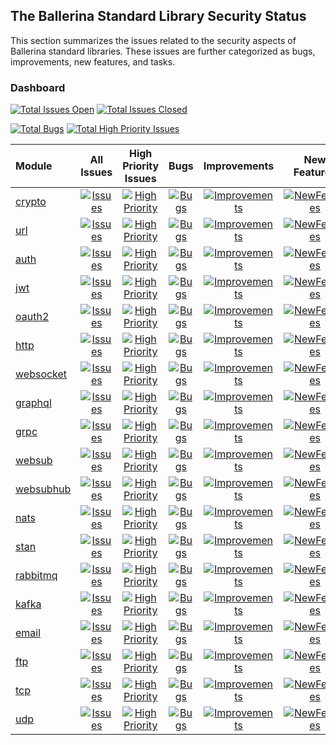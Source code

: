 ## The Ballerina Standard Library Security Status

This section summarizes the issues related to the security aspects of Ballerina standard libraries. These issues are further categorized as bugs, improvements, new features, and tasks.

### Dashboard

[![Total Issues Open](https://img.shields.io/github/issues/ballerina-platform/ballerina-standard-library/area/security?label=Total%20Issues&logo=github)](https://github.com/ballerina-platform//ballerina-standard-library/issues?q=is%3Aopen+label%3Aarea%2Fsecurity)
[![Total Issues Closed](https://img.shields.io/github/issues-closed/ballerina-platform/ballerina-standard-library/area/security?color=red&label=Total%20Issues&logo=github)](https://github.com/ballerina-platform//ballerina-standard-library/issues?q=is%3Aopen+label%3Aarea%2Fsecurity)

[![Total Bugs](https://img.shields.io/github/issues-search/ballerina-platform/ballerina-standard-library?query=is%3Aopen+label%3Aarea%2Fsecurity+label%3AType%2FBug&label=Total%20Bugs&color=yellow&logo=github)](https://github.com/ballerina-platform//ballerina-standard-library/issues?q=is%3Aopen+label%3Aarea%2Fsecurity+label%3AType%2FBug)
[![Total High Priority Issues](https://img.shields.io/github/issues-search/ballerina-platform/ballerina-standard-library?query=is%3Aopen+label%3Aarea%2Fsecurity+label%3APriority%2FHigh&label=Total%20High%20Priority%20Issues&color=yellow&logo=github)](https://github.com/ballerina-platform//ballerina-standard-library/issues?q=is%3Aopen+label%3Aarea%2Fsecurity+label%3APriority%2FHigh)

| Module | All Issues | High Priority Issues | Bugs | Improvements | New Features | Tasks |
|:---|:---:|:---:|:---:|:---:|:---:|:---:|
|[crypto](https://github.com/ballerina-platform/module-ballerina-crypto)| [![Issues](https://img.shields.io/github/issues-search/ballerina-platform/ballerina-standard-library?query=is%3Aopen+label%3Aarea%2Fsecurity+label%3Amodule%2Fcrypto&label=&color=yellow&logo=github)](https://github.com/ballerina-platform//ballerina-standard-library/issues?q=is%3Aopen+label%3Aarea%2Fsecurity+label%3Amodule%2Fcrypto)| [![High Priority](https://img.shields.io/github/issues-search/ballerina-platform/ballerina-standard-library?query=is%3Aopen+label%3Aarea%2Fsecurity+label%3APriority%2FHigh+label%3Amodule%2Fcrypto&label=&color=brightgreen&logo=github)](https://github.com/ballerina-platform//ballerina-standard-library/issues?q=is%3Aopen+label%3Aarea%2Fsecurity+label%3APriority%2FHigh+label%3Amodule%2Fcrypto)| [![Bugs](https://img.shields.io/github/issues-search/ballerina-platform/ballerina-standard-library?query=is%3Aopen+label%3Aarea%2Fsecurity+label%3AType%2FBug+label%3Amodule%2Fcrypto&label=&color=brightgreen&logo=github)](https://github.com/ballerina-platform//ballerina-standard-library/issues?q=is%3Aopen+label%3Aarea%2Fsecurity+label%3AType%2FBug+label%3Amodule%2Fcrypto)| [![Improvements](https://img.shields.io/github/issues-search/ballerina-platform/ballerina-standard-library?query=is%3Aopen+label%3Aarea%2Fsecurity+label%3AType%2FImprovement+label%3Amodule%2Fcrypto&label=&color=yellow&logo=github)](https://github.com/ballerina-platform//ballerina-standard-library/issues?q=is%3Aopen+label%3Aarea%2Fsecurity+label%3AType%2FImprovement+label%3Amodule%2Fcrypto)| [![NewFeatures](https://img.shields.io/github/issues-search/ballerina-platform/ballerina-standard-library?query=is%3Aopen+label%3Aarea%2Fsecurity+label%3AType%2FNewFeature+label%3Amodule%2Fcrypto&label=&color=yellow&logo=github)](https://github.com/ballerina-platform//ballerina-standard-library/issues?q=is%3Aopen+label%3Aarea%2Fsecurity+label%3AType%2FNewFeature+label%3Amodule%2Fcrypto)| [![Tasks](https://img.shields.io/github/issues-search/ballerina-platform/ballerina-standard-library?query=is%3Aopen+label%3Aarea%2Fsecurity+label%3AType%2FTask+label%3Amodule%2Fcrypto&label=&color=brightgreen&logo=github)](https://github.com/ballerina-platform//ballerina-standard-library/issues?q=is%3Aopen+label%3Aarea%2Fsecurity+label%3AType%2FTask+label%3Amodule%2Fcrypto)|
|[url](https://github.com/ballerina-platform/module-ballerina-url)| [![Issues](https://img.shields.io/github/issues-search/ballerina-platform/ballerina-standard-library?query=is%3Aopen+label%3Aarea%2Fsecurity+label%3Amodule%2Furl&label=&color=brightgreen&logo=github)](https://github.com/ballerina-platform//ballerina-standard-library/issues?q=is%3Aopen+label%3Aarea%2Fsecurity+label%3Amodule%2Furl)| [![High Priority](https://img.shields.io/github/issues-search/ballerina-platform/ballerina-standard-library?query=is%3Aopen+label%3Aarea%2Fsecurity+label%3APriority%2FHigh+label%3Amodule%2Furl&label=&color=brightgreen&logo=github)](https://github.com/ballerina-platform//ballerina-standard-library/issues?q=is%3Aopen+label%3Aarea%2Fsecurity+label%3APriority%2FHigh+label%3Amodule%2Furl)| [![Bugs](https://img.shields.io/github/issues-search/ballerina-platform/ballerina-standard-library?query=is%3Aopen+label%3Aarea%2Fsecurity+label%3AType%2FBug+label%3Amodule%2Furl&label=&color=brightgreen&logo=github)](https://github.com/ballerina-platform//ballerina-standard-library/issues?q=is%3Aopen+label%3Aarea%2Fsecurity+label%3AType%2FBug+label%3Amodule%2Furl)| [![Improvements](https://img.shields.io/github/issues-search/ballerina-platform/ballerina-standard-library?query=is%3Aopen+label%3Aarea%2Fsecurity+label%3AType%2FImprovement+label%3Amodule%2Furl&label=&color=brightgreen&logo=github)](https://github.com/ballerina-platform//ballerina-standard-library/issues?q=is%3Aopen+label%3Aarea%2Fsecurity+label%3AType%2FImprovement+label%3Amodule%2Furl)| [![NewFeatures](https://img.shields.io/github/issues-search/ballerina-platform/ballerina-standard-library?query=is%3Aopen+label%3Aarea%2Fsecurity+label%3AType%2FNewFeature+label%3Amodule%2Furl&label=&color=brightgreen&logo=github)](https://github.com/ballerina-platform//ballerina-standard-library/issues?q=is%3Aopen+label%3Aarea%2Fsecurity+label%3AType%2FNewFeature+label%3Amodule%2Furl)| [![Tasks](https://img.shields.io/github/issues-search/ballerina-platform/ballerina-standard-library?query=is%3Aopen+label%3Aarea%2Fsecurity+label%3AType%2FTask+label%3Amodule%2Furl&label=&color=brightgreen&logo=github)](https://github.com/ballerina-platform//ballerina-standard-library/issues?q=is%3Aopen+label%3Aarea%2Fsecurity+label%3AType%2FTask+label%3Amodule%2Furl)|
|[auth](https://github.com/ballerina-platform/module-ballerina-auth)| [![Issues](https://img.shields.io/github/issues-search/ballerina-platform/ballerina-standard-library?query=is%3Aopen+label%3Aarea%2Fsecurity+label%3Amodule%2Fauth&label=&color=yellow&logo=github)](https://github.com/ballerina-platform//ballerina-standard-library/issues?q=is%3Aopen+label%3Aarea%2Fsecurity+label%3Amodule%2Fauth)| [![High Priority](https://img.shields.io/github/issues-search/ballerina-platform/ballerina-standard-library?query=is%3Aopen+label%3Aarea%2Fsecurity+label%3APriority%2FHigh+label%3Amodule%2Fauth&label=&color=brightgreen&logo=github)](https://github.com/ballerina-platform//ballerina-standard-library/issues?q=is%3Aopen+label%3Aarea%2Fsecurity+label%3APriority%2FHigh+label%3Amodule%2Fauth)| [![Bugs](https://img.shields.io/github/issues-search/ballerina-platform/ballerina-standard-library?query=is%3Aopen+label%3Aarea%2Fsecurity+label%3AType%2FBug+label%3Amodule%2Fauth&label=&color=brightgreen&logo=github)](https://github.com/ballerina-platform//ballerina-standard-library/issues?q=is%3Aopen+label%3Aarea%2Fsecurity+label%3AType%2FBug+label%3Amodule%2Fauth)| [![Improvements](https://img.shields.io/github/issues-search/ballerina-platform/ballerina-standard-library?query=is%3Aopen+label%3Aarea%2Fsecurity+label%3AType%2FImprovement+label%3Amodule%2Fauth&label=&color=brightgreen&logo=github)](https://github.com/ballerina-platform//ballerina-standard-library/issues?q=is%3Aopen+label%3Aarea%2Fsecurity+label%3AType%2FImprovement+label%3Amodule%2Fauth)| [![NewFeatures](https://img.shields.io/github/issues-search/ballerina-platform/ballerina-standard-library?query=is%3Aopen+label%3Aarea%2Fsecurity+label%3AType%2FNewFeature+label%3Amodule%2Fauth&label=&color=yellow&logo=github)](https://github.com/ballerina-platform//ballerina-standard-library/issues?q=is%3Aopen+label%3Aarea%2Fsecurity+label%3AType%2FNewFeature+label%3Amodule%2Fauth)| [![Tasks](https://img.shields.io/github/issues-search/ballerina-platform/ballerina-standard-library?query=is%3Aopen+label%3Aarea%2Fsecurity+label%3AType%2FTask+label%3Amodule%2Fauth&label=&color=brightgreen&logo=github)](https://github.com/ballerina-platform//ballerina-standard-library/issues?q=is%3Aopen+label%3Aarea%2Fsecurity+label%3AType%2FTask+label%3Amodule%2Fauth)|
|[jwt](https://github.com/ballerina-platform/module-ballerina-jwt)| [![Issues](https://img.shields.io/github/issues-search/ballerina-platform/ballerina-standard-library?query=is%3Aopen+label%3Aarea%2Fsecurity+label%3Amodule%2Fjwt&label=&color=yellow&logo=github)](https://github.com/ballerina-platform//ballerina-standard-library/issues?q=is%3Aopen+label%3Aarea%2Fsecurity+label%3Amodule%2Fjwt)| [![High Priority](https://img.shields.io/github/issues-search/ballerina-platform/ballerina-standard-library?query=is%3Aopen+label%3Aarea%2Fsecurity+label%3APriority%2FHigh+label%3Amodule%2Fjwt&label=&color=brightgreen&logo=github)](https://github.com/ballerina-platform//ballerina-standard-library/issues?q=is%3Aopen+label%3Aarea%2Fsecurity+label%3APriority%2FHigh+label%3Amodule%2Fjwt)| [![Bugs](https://img.shields.io/github/issues-search/ballerina-platform/ballerina-standard-library?query=is%3Aopen+label%3Aarea%2Fsecurity+label%3AType%2FBug+label%3Amodule%2Fjwt&label=&color=brightgreen&logo=github)](https://github.com/ballerina-platform//ballerina-standard-library/issues?q=is%3Aopen+label%3Aarea%2Fsecurity+label%3AType%2FBug+label%3Amodule%2Fjwt)| [![Improvements](https://img.shields.io/github/issues-search/ballerina-platform/ballerina-standard-library?query=is%3Aopen+label%3Aarea%2Fsecurity+label%3AType%2FImprovement+label%3Amodule%2Fjwt&label=&color=yellow&logo=github)](https://github.com/ballerina-platform//ballerina-standard-library/issues?q=is%3Aopen+label%3Aarea%2Fsecurity+label%3AType%2FImprovement+label%3Amodule%2Fjwt)| [![NewFeatures](https://img.shields.io/github/issues-search/ballerina-platform/ballerina-standard-library?query=is%3Aopen+label%3Aarea%2Fsecurity+label%3AType%2FNewFeature+label%3Amodule%2Fjwt&label=&color=brightgreen&logo=github)](https://github.com/ballerina-platform//ballerina-standard-library/issues?q=is%3Aopen+label%3Aarea%2Fsecurity+label%3AType%2FNewFeature+label%3Amodule%2Fjwt)| [![Tasks](https://img.shields.io/github/issues-search/ballerina-platform/ballerina-standard-library?query=is%3Aopen+label%3Aarea%2Fsecurity+label%3AType%2FTask+label%3Amodule%2Fjwt&label=&color=brightgreen&logo=github)](https://github.com/ballerina-platform//ballerina-standard-library/issues?q=is%3Aopen+label%3Aarea%2Fsecurity+label%3AType%2FTask+label%3Amodule%2Fjwt)|
|[oauth2](https://github.com/ballerina-platform/module-ballerina-oauth2)| [![Issues](https://img.shields.io/github/issues-search/ballerina-platform/ballerina-standard-library?query=is%3Aopen+label%3Aarea%2Fsecurity+label%3Amodule%2Foauth2&label=&color=yellow&logo=github)](https://github.com/ballerina-platform//ballerina-standard-library/issues?q=is%3Aopen+label%3Aarea%2Fsecurity+label%3Amodule%2Foauth2)| [![High Priority](https://img.shields.io/github/issues-search/ballerina-platform/ballerina-standard-library?query=is%3Aopen+label%3Aarea%2Fsecurity+label%3APriority%2FHigh+label%3Amodule%2Foauth2&label=&color=brightgreen&logo=github)](https://github.com/ballerina-platform//ballerina-standard-library/issues?q=is%3Aopen+label%3Aarea%2Fsecurity+label%3APriority%2FHigh+label%3Amodule%2Foauth2)| [![Bugs](https://img.shields.io/github/issues-search/ballerina-platform/ballerina-standard-library?query=is%3Aopen+label%3Aarea%2Fsecurity+label%3AType%2FBug+label%3Amodule%2Foauth2&label=&color=brightgreen&logo=github)](https://github.com/ballerina-platform//ballerina-standard-library/issues?q=is%3Aopen+label%3Aarea%2Fsecurity+label%3AType%2FBug+label%3Amodule%2Foauth2)| [![Improvements](https://img.shields.io/github/issues-search/ballerina-platform/ballerina-standard-library?query=is%3Aopen+label%3Aarea%2Fsecurity+label%3AType%2FImprovement+label%3Amodule%2Foauth2&label=&color=yellow&logo=github)](https://github.com/ballerina-platform//ballerina-standard-library/issues?q=is%3Aopen+label%3Aarea%2Fsecurity+label%3AType%2FImprovement+label%3Amodule%2Foauth2)| [![NewFeatures](https://img.shields.io/github/issues-search/ballerina-platform/ballerina-standard-library?query=is%3Aopen+label%3Aarea%2Fsecurity+label%3AType%2FNewFeature+label%3Amodule%2Foauth2&label=&color=yellow&logo=github)](https://github.com/ballerina-platform//ballerina-standard-library/issues?q=is%3Aopen+label%3Aarea%2Fsecurity+label%3AType%2FNewFeature+label%3Amodule%2Foauth2)| [![Tasks](https://img.shields.io/github/issues-search/ballerina-platform/ballerina-standard-library?query=is%3Aopen+label%3Aarea%2Fsecurity+label%3AType%2FTask+label%3Amodule%2Foauth2&label=&color=brightgreen&logo=github)](https://github.com/ballerina-platform//ballerina-standard-library/issues?q=is%3Aopen+label%3Aarea%2Fsecurity+label%3AType%2FTask+label%3Amodule%2Foauth2)|
|[http](https://github.com/ballerina-platform/module-ballerina-http)| [![Issues](https://img.shields.io/github/issues-search/ballerina-platform/ballerina-standard-library?query=is%3Aopen+label%3Aarea%2Fsecurity+label%3Amodule%2Fhttp&label=&color=yellow&logo=github)](https://github.com/ballerina-platform//ballerina-standard-library/issues?q=is%3Aopen+label%3Aarea%2Fsecurity+label%3Amodule%2Fhttp)| [![High Priority](https://img.shields.io/github/issues-search/ballerina-platform/ballerina-standard-library?query=is%3Aopen+label%3Aarea%2Fsecurity+label%3APriority%2FHigh+label%3Amodule%2Fhttp&label=&color=yellow&logo=github)](https://github.com/ballerina-platform//ballerina-standard-library/issues?q=is%3Aopen+label%3Aarea%2Fsecurity+label%3APriority%2FHigh+label%3Amodule%2Fhttp)| [![Bugs](https://img.shields.io/github/issues-search/ballerina-platform/ballerina-standard-library?query=is%3Aopen+label%3Aarea%2Fsecurity+label%3AType%2FBug+label%3Amodule%2Fhttp&label=&color=yellow&logo=github)](https://github.com/ballerina-platform//ballerina-standard-library/issues?q=is%3Aopen+label%3Aarea%2Fsecurity+label%3AType%2FBug+label%3Amodule%2Fhttp)| [![Improvements](https://img.shields.io/github/issues-search/ballerina-platform/ballerina-standard-library?query=is%3Aopen+label%3Aarea%2Fsecurity+label%3AType%2FImprovement+label%3Amodule%2Fhttp&label=&color=yellow&logo=github)](https://github.com/ballerina-platform//ballerina-standard-library/issues?q=is%3Aopen+label%3Aarea%2Fsecurity+label%3AType%2FImprovement+label%3Amodule%2Fhttp)| [![NewFeatures](https://img.shields.io/github/issues-search/ballerina-platform/ballerina-standard-library?query=is%3Aopen+label%3Aarea%2Fsecurity+label%3AType%2FNewFeature+label%3Amodule%2Fhttp&label=&color=yellow&logo=github)](https://github.com/ballerina-platform//ballerina-standard-library/issues?q=is%3Aopen+label%3Aarea%2Fsecurity+label%3AType%2FNewFeature+label%3Amodule%2Fhttp)| [![Tasks](https://img.shields.io/github/issues-search/ballerina-platform/ballerina-standard-library?query=is%3Aopen+label%3Aarea%2Fsecurity+label%3AType%2FTask+label%3Amodule%2Fhttp&label=&color=yellow&logo=github)](https://github.com/ballerina-platform//ballerina-standard-library/issues?q=is%3Aopen+label%3Aarea%2Fsecurity+label%3AType%2FTask+label%3Amodule%2Fhttp)|
|[websocket](https://github.com/ballerina-platform/module-ballerina-websocket)| [![Issues](https://img.shields.io/github/issues-search/ballerina-platform/ballerina-standard-library?query=is%3Aopen+label%3Aarea%2Fsecurity+label%3Amodule%2Fwebsocket&label=&color=brightgreen&logo=github)](https://github.com/ballerina-platform//ballerina-standard-library/issues?q=is%3Aopen+label%3Aarea%2Fsecurity+label%3Amodule%2Fwebsocket)| [![High Priority](https://img.shields.io/github/issues-search/ballerina-platform/ballerina-standard-library?query=is%3Aopen+label%3Aarea%2Fsecurity+label%3APriority%2FHigh+label%3Amodule%2Fwebsocket&label=&color=brightgreen&logo=github)](https://github.com/ballerina-platform//ballerina-standard-library/issues?q=is%3Aopen+label%3Aarea%2Fsecurity+label%3APriority%2FHigh+label%3Amodule%2Fwebsocket)| [![Bugs](https://img.shields.io/github/issues-search/ballerina-platform/ballerina-standard-library?query=is%3Aopen+label%3Aarea%2Fsecurity+label%3AType%2FBug+label%3Amodule%2Fwebsocket&label=&color=brightgreen&logo=github)](https://github.com/ballerina-platform//ballerina-standard-library/issues?q=is%3Aopen+label%3Aarea%2Fsecurity+label%3AType%2FBug+label%3Amodule%2Fwebsocket)| [![Improvements](https://img.shields.io/github/issues-search/ballerina-platform/ballerina-standard-library?query=is%3Aopen+label%3Aarea%2Fsecurity+label%3AType%2FImprovement+label%3Amodule%2Fwebsocket&label=&color=brightgreen&logo=github)](https://github.com/ballerina-platform//ballerina-standard-library/issues?q=is%3Aopen+label%3Aarea%2Fsecurity+label%3AType%2FImprovement+label%3Amodule%2Fwebsocket)| [![NewFeatures](https://img.shields.io/github/issues-search/ballerina-platform/ballerina-standard-library?query=is%3Aopen+label%3Aarea%2Fsecurity+label%3AType%2FNewFeature+label%3Amodule%2Fwebsocket&label=&color=brightgreen&logo=github)](https://github.com/ballerina-platform//ballerina-standard-library/issues?q=is%3Aopen+label%3Aarea%2Fsecurity+label%3AType%2FNewFeature+label%3Amodule%2Fwebsocket)| [![Tasks](https://img.shields.io/github/issues-search/ballerina-platform/ballerina-standard-library?query=is%3Aopen+label%3Aarea%2Fsecurity+label%3AType%2FTask+label%3Amodule%2Fwebsocket&label=&color=brightgreen&logo=github)](https://github.com/ballerina-platform//ballerina-standard-library/issues?q=is%3Aopen+label%3Aarea%2Fsecurity+label%3AType%2FTask+label%3Amodule%2Fwebsocket)|
|[graphql](https://github.com/ballerina-platform/module-ballerina-graphql)| [![Issues](https://img.shields.io/github/issues-search/ballerina-platform/ballerina-standard-library?query=is%3Aopen+label%3Aarea%2Fsecurity+label%3Amodule%2Fgraphql&label=&color=yellow&logo=github)](https://github.com/ballerina-platform//ballerina-standard-library/issues?q=is%3Aopen+label%3Aarea%2Fsecurity+label%3Amodule%2Fgraphql)| [![High Priority](https://img.shields.io/github/issues-search/ballerina-platform/ballerina-standard-library?query=is%3Aopen+label%3Aarea%2Fsecurity+label%3APriority%2FHigh+label%3Amodule%2Fgraphql&label=&color=brightgreen&logo=github)](https://github.com/ballerina-platform//ballerina-standard-library/issues?q=is%3Aopen+label%3Aarea%2Fsecurity+label%3APriority%2FHigh+label%3Amodule%2Fgraphql)| [![Bugs](https://img.shields.io/github/issues-search/ballerina-platform/ballerina-standard-library?query=is%3Aopen+label%3Aarea%2Fsecurity+label%3AType%2FBug+label%3Amodule%2Fgraphql&label=&color=brightgreen&logo=github)](https://github.com/ballerina-platform//ballerina-standard-library/issues?q=is%3Aopen+label%3Aarea%2Fsecurity+label%3AType%2FBug+label%3Amodule%2Fgraphql)| [![Improvements](https://img.shields.io/github/issues-search/ballerina-platform/ballerina-standard-library?query=is%3Aopen+label%3Aarea%2Fsecurity+label%3AType%2FImprovement+label%3Amodule%2Fgraphql&label=&color=brightgreen&logo=github)](https://github.com/ballerina-platform//ballerina-standard-library/issues?q=is%3Aopen+label%3Aarea%2Fsecurity+label%3AType%2FImprovement+label%3Amodule%2Fgraphql)| [![NewFeatures](https://img.shields.io/github/issues-search/ballerina-platform/ballerina-standard-library?query=is%3Aopen+label%3Aarea%2Fsecurity+label%3AType%2FNewFeature+label%3Amodule%2Fgraphql&label=&color=yellow&logo=github)](https://github.com/ballerina-platform//ballerina-standard-library/issues?q=is%3Aopen+label%3Aarea%2Fsecurity+label%3AType%2FNewFeature+label%3Amodule%2Fgraphql)| [![Tasks](https://img.shields.io/github/issues-search/ballerina-platform/ballerina-standard-library?query=is%3Aopen+label%3Aarea%2Fsecurity+label%3AType%2FTask+label%3Amodule%2Fgraphql&label=&color=brightgreen&logo=github)](https://github.com/ballerina-platform//ballerina-standard-library/issues?q=is%3Aopen+label%3Aarea%2Fsecurity+label%3AType%2FTask+label%3Amodule%2Fgraphql)|
|[grpc](https://github.com/ballerina-platform/module-ballerina-grpc)| [![Issues](https://img.shields.io/github/issues-search/ballerina-platform/ballerina-standard-library?query=is%3Aopen+label%3Aarea%2Fsecurity+label%3Amodule%2Fgrpc&label=&color=yellow&logo=github)](https://github.com/ballerina-platform//ballerina-standard-library/issues?q=is%3Aopen+label%3Aarea%2Fsecurity+label%3Amodule%2Fgrpc)| [![High Priority](https://img.shields.io/github/issues-search/ballerina-platform/ballerina-standard-library?query=is%3Aopen+label%3Aarea%2Fsecurity+label%3APriority%2FHigh+label%3Amodule%2Fgrpc&label=&color=yellow&logo=github)](https://github.com/ballerina-platform//ballerina-standard-library/issues?q=is%3Aopen+label%3Aarea%2Fsecurity+label%3APriority%2FHigh+label%3Amodule%2Fgrpc)| [![Bugs](https://img.shields.io/github/issues-search/ballerina-platform/ballerina-standard-library?query=is%3Aopen+label%3Aarea%2Fsecurity+label%3AType%2FBug+label%3Amodule%2Fgrpc&label=&color=brightgreen&logo=github)](https://github.com/ballerina-platform//ballerina-standard-library/issues?q=is%3Aopen+label%3Aarea%2Fsecurity+label%3AType%2FBug+label%3Amodule%2Fgrpc)| [![Improvements](https://img.shields.io/github/issues-search/ballerina-platform/ballerina-standard-library?query=is%3Aopen+label%3Aarea%2Fsecurity+label%3AType%2FImprovement+label%3Amodule%2Fgrpc&label=&color=yellow&logo=github)](https://github.com/ballerina-platform//ballerina-standard-library/issues?q=is%3Aopen+label%3Aarea%2Fsecurity+label%3AType%2FImprovement+label%3Amodule%2Fgrpc)| [![NewFeatures](https://img.shields.io/github/issues-search/ballerina-platform/ballerina-standard-library?query=is%3Aopen+label%3Aarea%2Fsecurity+label%3AType%2FNewFeature+label%3Amodule%2Fgrpc&label=&color=yellow&logo=github)](https://github.com/ballerina-platform//ballerina-standard-library/issues?q=is%3Aopen+label%3Aarea%2Fsecurity+label%3AType%2FNewFeature+label%3Amodule%2Fgrpc)| [![Tasks](https://img.shields.io/github/issues-search/ballerina-platform/ballerina-standard-library?query=is%3Aopen+label%3Aarea%2Fsecurity+label%3AType%2FTask+label%3Amodule%2Fgrpc&label=&color=yellow&logo=github)](https://github.com/ballerina-platform//ballerina-standard-library/issues?q=is%3Aopen+label%3Aarea%2Fsecurity+label%3AType%2FTask+label%3Amodule%2Fgrpc)|
|[websub](https://github.com/ballerina-platform/module-ballerina-websub)| [![Issues](https://img.shields.io/github/issues-search/ballerina-platform/ballerina-standard-library?query=is%3Aopen+label%3Aarea%2Fsecurity+label%3Amodule%2Fwebsub&label=&color=yellow&logo=github)](https://github.com/ballerina-platform//ballerina-standard-library/issues?q=is%3Aopen+label%3Aarea%2Fsecurity+label%3Amodule%2Fwebsub)| [![High Priority](https://img.shields.io/github/issues-search/ballerina-platform/ballerina-standard-library?query=is%3Aopen+label%3Aarea%2Fsecurity+label%3APriority%2FHigh+label%3Amodule%2Fwebsub&label=&color=yellow&logo=github)](https://github.com/ballerina-platform//ballerina-standard-library/issues?q=is%3Aopen+label%3Aarea%2Fsecurity+label%3APriority%2FHigh+label%3Amodule%2Fwebsub)| [![Bugs](https://img.shields.io/github/issues-search/ballerina-platform/ballerina-standard-library?query=is%3Aopen+label%3Aarea%2Fsecurity+label%3AType%2FBug+label%3Amodule%2Fwebsub&label=&color=brightgreen&logo=github)](https://github.com/ballerina-platform//ballerina-standard-library/issues?q=is%3Aopen+label%3Aarea%2Fsecurity+label%3AType%2FBug+label%3Amodule%2Fwebsub)| [![Improvements](https://img.shields.io/github/issues-search/ballerina-platform/ballerina-standard-library?query=is%3Aopen+label%3Aarea%2Fsecurity+label%3AType%2FImprovement+label%3Amodule%2Fwebsub&label=&color=brightgreen&logo=github)](https://github.com/ballerina-platform//ballerina-standard-library/issues?q=is%3Aopen+label%3Aarea%2Fsecurity+label%3AType%2FImprovement+label%3Amodule%2Fwebsub)| [![NewFeatures](https://img.shields.io/github/issues-search/ballerina-platform/ballerina-standard-library?query=is%3Aopen+label%3Aarea%2Fsecurity+label%3AType%2FNewFeature+label%3Amodule%2Fwebsub&label=&color=brightgreen&logo=github)](https://github.com/ballerina-platform//ballerina-standard-library/issues?q=is%3Aopen+label%3Aarea%2Fsecurity+label%3AType%2FNewFeature+label%3Amodule%2Fwebsub)| [![Tasks](https://img.shields.io/github/issues-search/ballerina-platform/ballerina-standard-library?query=is%3Aopen+label%3Aarea%2Fsecurity+label%3AType%2FTask+label%3Amodule%2Fwebsub&label=&color=yellow&logo=github)](https://github.com/ballerina-platform//ballerina-standard-library/issues?q=is%3Aopen+label%3Aarea%2Fsecurity+label%3AType%2FTask+label%3Amodule%2Fwebsub)|
|[websubhub](https://github.com/ballerina-platform/module-ballerina-websubhub)| [![Issues](https://img.shields.io/github/issues-search/ballerina-platform/ballerina-standard-library?query=is%3Aopen+label%3Aarea%2Fsecurity+label%3Amodule%2Fwebsubhub&label=&color=yellow&logo=github)](https://github.com/ballerina-platform//ballerina-standard-library/issues?q=is%3Aopen+label%3Aarea%2Fsecurity+label%3Amodule%2Fwebsubhub)| [![High Priority](https://img.shields.io/github/issues-search/ballerina-platform/ballerina-standard-library?query=is%3Aopen+label%3Aarea%2Fsecurity+label%3APriority%2FHigh+label%3Amodule%2Fwebsubhub&label=&color=yellow&logo=github)](https://github.com/ballerina-platform//ballerina-standard-library/issues?q=is%3Aopen+label%3Aarea%2Fsecurity+label%3APriority%2FHigh+label%3Amodule%2Fwebsubhub)| [![Bugs](https://img.shields.io/github/issues-search/ballerina-platform/ballerina-standard-library?query=is%3Aopen+label%3Aarea%2Fsecurity+label%3AType%2FBug+label%3Amodule%2Fwebsubhub&label=&color=brightgreen&logo=github)](https://github.com/ballerina-platform//ballerina-standard-library/issues?q=is%3Aopen+label%3Aarea%2Fsecurity+label%3AType%2FBug+label%3Amodule%2Fwebsubhub)| [![Improvements](https://img.shields.io/github/issues-search/ballerina-platform/ballerina-standard-library?query=is%3Aopen+label%3Aarea%2Fsecurity+label%3AType%2FImprovement+label%3Amodule%2Fwebsubhub&label=&color=brightgreen&logo=github)](https://github.com/ballerina-platform//ballerina-standard-library/issues?q=is%3Aopen+label%3Aarea%2Fsecurity+label%3AType%2FImprovement+label%3Amodule%2Fwebsubhub)| [![NewFeatures](https://img.shields.io/github/issues-search/ballerina-platform/ballerina-standard-library?query=is%3Aopen+label%3Aarea%2Fsecurity+label%3AType%2FNewFeature+label%3Amodule%2Fwebsubhub&label=&color=yellow&logo=github)](https://github.com/ballerina-platform//ballerina-standard-library/issues?q=is%3Aopen+label%3Aarea%2Fsecurity+label%3AType%2FNewFeature+label%3Amodule%2Fwebsubhub)| [![Tasks](https://img.shields.io/github/issues-search/ballerina-platform/ballerina-standard-library?query=is%3Aopen+label%3Aarea%2Fsecurity+label%3AType%2FTask+label%3Amodule%2Fwebsubhub&label=&color=yellow&logo=github)](https://github.com/ballerina-platform//ballerina-standard-library/issues?q=is%3Aopen+label%3Aarea%2Fsecurity+label%3AType%2FTask+label%3Amodule%2Fwebsubhub)|
|[nats](https://github.com/ballerina-platform/module-ballerinax-nats)| [![Issues](https://img.shields.io/github/issues-search/ballerina-platform/ballerina-standard-library?query=is%3Aopen+label%3Aarea%2Fsecurity+label%3Amodule%2Fnats&label=&color=yellow&logo=github)](https://github.com/ballerina-platform//ballerina-standard-library/issues?q=is%3Aopen+label%3Aarea%2Fsecurity+label%3Amodule%2Fnats)| [![High Priority](https://img.shields.io/github/issues-search/ballerina-platform/ballerina-standard-library?query=is%3Aopen+label%3Aarea%2Fsecurity+label%3APriority%2FHigh+label%3Amodule%2Fnats&label=&color=yellow&logo=github)](https://github.com/ballerina-platform//ballerina-standard-library/issues?q=is%3Aopen+label%3Aarea%2Fsecurity+label%3APriority%2FHigh+label%3Amodule%2Fnats)| [![Bugs](https://img.shields.io/github/issues-search/ballerina-platform/ballerina-standard-library?query=is%3Aopen+label%3Aarea%2Fsecurity+label%3AType%2FBug+label%3Amodule%2Fnats&label=&color=brightgreen&logo=github)](https://github.com/ballerina-platform//ballerina-standard-library/issues?q=is%3Aopen+label%3Aarea%2Fsecurity+label%3AType%2FBug+label%3Amodule%2Fnats)| [![Improvements](https://img.shields.io/github/issues-search/ballerina-platform/ballerina-standard-library?query=is%3Aopen+label%3Aarea%2Fsecurity+label%3AType%2FImprovement+label%3Amodule%2Fnats&label=&color=brightgreen&logo=github)](https://github.com/ballerina-platform//ballerina-standard-library/issues?q=is%3Aopen+label%3Aarea%2Fsecurity+label%3AType%2FImprovement+label%3Amodule%2Fnats)| [![NewFeatures](https://img.shields.io/github/issues-search/ballerina-platform/ballerina-standard-library?query=is%3Aopen+label%3Aarea%2Fsecurity+label%3AType%2FNewFeature+label%3Amodule%2Fnats&label=&color=yellow&logo=github)](https://github.com/ballerina-platform//ballerina-standard-library/issues?q=is%3Aopen+label%3Aarea%2Fsecurity+label%3AType%2FNewFeature+label%3Amodule%2Fnats)| [![Tasks](https://img.shields.io/github/issues-search/ballerina-platform/ballerina-standard-library?query=is%3Aopen+label%3Aarea%2Fsecurity+label%3AType%2FTask+label%3Amodule%2Fnats&label=&color=yellow&logo=github)](https://github.com/ballerina-platform//ballerina-standard-library/issues?q=is%3Aopen+label%3Aarea%2Fsecurity+label%3AType%2FTask+label%3Amodule%2Fnats)|
|[stan](https://github.com/ballerina-platform/module-ballerinax-stan)| [![Issues](https://img.shields.io/github/issues-search/ballerina-platform/ballerina-standard-library?query=is%3Aopen+label%3Aarea%2Fsecurity+label%3Amodule%2Fstan&label=&color=yellow&logo=github)](https://github.com/ballerina-platform//ballerina-standard-library/issues?q=is%3Aopen+label%3Aarea%2Fsecurity+label%3Amodule%2Fstan)| [![High Priority](https://img.shields.io/github/issues-search/ballerina-platform/ballerina-standard-library?query=is%3Aopen+label%3Aarea%2Fsecurity+label%3APriority%2FHigh+label%3Amodule%2Fstan&label=&color=yellow&logo=github)](https://github.com/ballerina-platform//ballerina-standard-library/issues?q=is%3Aopen+label%3Aarea%2Fsecurity+label%3APriority%2FHigh+label%3Amodule%2Fstan)| [![Bugs](https://img.shields.io/github/issues-search/ballerina-platform/ballerina-standard-library?query=is%3Aopen+label%3Aarea%2Fsecurity+label%3AType%2FBug+label%3Amodule%2Fstan&label=&color=brightgreen&logo=github)](https://github.com/ballerina-platform//ballerina-standard-library/issues?q=is%3Aopen+label%3Aarea%2Fsecurity+label%3AType%2FBug+label%3Amodule%2Fstan)| [![Improvements](https://img.shields.io/github/issues-search/ballerina-platform/ballerina-standard-library?query=is%3Aopen+label%3Aarea%2Fsecurity+label%3AType%2FImprovement+label%3Amodule%2Fstan&label=&color=brightgreen&logo=github)](https://github.com/ballerina-platform//ballerina-standard-library/issues?q=is%3Aopen+label%3Aarea%2Fsecurity+label%3AType%2FImprovement+label%3Amodule%2Fstan)| [![NewFeatures](https://img.shields.io/github/issues-search/ballerina-platform/ballerina-standard-library?query=is%3Aopen+label%3Aarea%2Fsecurity+label%3AType%2FNewFeature+label%3Amodule%2Fstan&label=&color=yellow&logo=github)](https://github.com/ballerina-platform//ballerina-standard-library/issues?q=is%3Aopen+label%3Aarea%2Fsecurity+label%3AType%2FNewFeature+label%3Amodule%2Fstan)| [![Tasks](https://img.shields.io/github/issues-search/ballerina-platform/ballerina-standard-library?query=is%3Aopen+label%3Aarea%2Fsecurity+label%3AType%2FTask+label%3Amodule%2Fstan&label=&color=yellow&logo=github)](https://github.com/ballerina-platform//ballerina-standard-library/issues?q=is%3Aopen+label%3Aarea%2Fsecurity+label%3AType%2FTask+label%3Amodule%2Fstan)|
|[rabbitmq](https://github.com/ballerina-platform/module-ballerinax-rabbitmq)| [![Issues](https://img.shields.io/github/issues-search/ballerina-platform/ballerina-standard-library?query=is%3Aopen+label%3Aarea%2Fsecurity+label%3Amodule%2Frabbitmq&label=&color=yellow&logo=github)](https://github.com/ballerina-platform//ballerina-standard-library/issues?q=is%3Aopen+label%3Aarea%2Fsecurity+label%3Amodule%2Frabbitmq)| [![High Priority](https://img.shields.io/github/issues-search/ballerina-platform/ballerina-standard-library?query=is%3Aopen+label%3Aarea%2Fsecurity+label%3APriority%2FHigh+label%3Amodule%2Frabbitmq&label=&color=yellow&logo=github)](https://github.com/ballerina-platform//ballerina-standard-library/issues?q=is%3Aopen+label%3Aarea%2Fsecurity+label%3APriority%2FHigh+label%3Amodule%2Frabbitmq)| [![Bugs](https://img.shields.io/github/issues-search/ballerina-platform/ballerina-standard-library?query=is%3Aopen+label%3Aarea%2Fsecurity+label%3AType%2FBug+label%3Amodule%2Frabbitmq&label=&color=brightgreen&logo=github)](https://github.com/ballerina-platform//ballerina-standard-library/issues?q=is%3Aopen+label%3Aarea%2Fsecurity+label%3AType%2FBug+label%3Amodule%2Frabbitmq)| [![Improvements](https://img.shields.io/github/issues-search/ballerina-platform/ballerina-standard-library?query=is%3Aopen+label%3Aarea%2Fsecurity+label%3AType%2FImprovement+label%3Amodule%2Frabbitmq&label=&color=yellow&logo=github)](https://github.com/ballerina-platform//ballerina-standard-library/issues?q=is%3Aopen+label%3Aarea%2Fsecurity+label%3AType%2FImprovement+label%3Amodule%2Frabbitmq)| [![NewFeatures](https://img.shields.io/github/issues-search/ballerina-platform/ballerina-standard-library?query=is%3Aopen+label%3Aarea%2Fsecurity+label%3AType%2FNewFeature+label%3Amodule%2Frabbitmq&label=&color=yellow&logo=github)](https://github.com/ballerina-platform//ballerina-standard-library/issues?q=is%3Aopen+label%3Aarea%2Fsecurity+label%3AType%2FNewFeature+label%3Amodule%2Frabbitmq)| [![Tasks](https://img.shields.io/github/issues-search/ballerina-platform/ballerina-standard-library?query=is%3Aopen+label%3Aarea%2Fsecurity+label%3AType%2FTask+label%3Amodule%2Frabbitmq&label=&color=yellow&logo=github)](https://github.com/ballerina-platform//ballerina-standard-library/issues?q=is%3Aopen+label%3Aarea%2Fsecurity+label%3AType%2FTask+label%3Amodule%2Frabbitmq)|
|[kafka](https://github.com/ballerina-platform/module-ballerinax-kafka)| [![Issues](https://img.shields.io/github/issues-search/ballerina-platform/ballerina-standard-library?query=is%3Aopen+label%3Aarea%2Fsecurity+label%3Amodule%2Fkafka&label=&color=yellow&logo=github)](https://github.com/ballerina-platform//ballerina-standard-library/issues?q=is%3Aopen+label%3Aarea%2Fsecurity+label%3Amodule%2Fkafka)| [![High Priority](https://img.shields.io/github/issues-search/ballerina-platform/ballerina-standard-library?query=is%3Aopen+label%3Aarea%2Fsecurity+label%3APriority%2FHigh+label%3Amodule%2Fkafka&label=&color=yellow&logo=github)](https://github.com/ballerina-platform//ballerina-standard-library/issues?q=is%3Aopen+label%3Aarea%2Fsecurity+label%3APriority%2FHigh+label%3Amodule%2Fkafka)| [![Bugs](https://img.shields.io/github/issues-search/ballerina-platform/ballerina-standard-library?query=is%3Aopen+label%3Aarea%2Fsecurity+label%3AType%2FBug+label%3Amodule%2Fkafka&label=&color=brightgreen&logo=github)](https://github.com/ballerina-platform//ballerina-standard-library/issues?q=is%3Aopen+label%3Aarea%2Fsecurity+label%3AType%2FBug+label%3Amodule%2Fkafka)| [![Improvements](https://img.shields.io/github/issues-search/ballerina-platform/ballerina-standard-library?query=is%3Aopen+label%3Aarea%2Fsecurity+label%3AType%2FImprovement+label%3Amodule%2Fkafka&label=&color=yellow&logo=github)](https://github.com/ballerina-platform//ballerina-standard-library/issues?q=is%3Aopen+label%3Aarea%2Fsecurity+label%3AType%2FImprovement+label%3Amodule%2Fkafka)| [![NewFeatures](https://img.shields.io/github/issues-search/ballerina-platform/ballerina-standard-library?query=is%3Aopen+label%3Aarea%2Fsecurity+label%3AType%2FNewFeature+label%3Amodule%2Fkafka&label=&color=yellow&logo=github)](https://github.com/ballerina-platform//ballerina-standard-library/issues?q=is%3Aopen+label%3Aarea%2Fsecurity+label%3AType%2FNewFeature+label%3Amodule%2Fkafka)| [![Tasks](https://img.shields.io/github/issues-search/ballerina-platform/ballerina-standard-library?query=is%3Aopen+label%3Aarea%2Fsecurity+label%3AType%2FTask+label%3Amodule%2Fkafka&label=&color=brightgreen&logo=github)](https://github.com/ballerina-platform//ballerina-standard-library/issues?q=is%3Aopen+label%3Aarea%2Fsecurity+label%3AType%2FTask+label%3Amodule%2Fkafka)|
|[email](https://github.com/ballerina-platform/module-ballerina-email)| [![Issues](https://img.shields.io/github/issues-search/ballerina-platform/ballerina-standard-library?query=is%3Aopen+label%3Aarea%2Fsecurity+label%3Amodule%2Femail&label=&color=yellow&logo=github)](https://github.com/ballerina-platform//ballerina-standard-library/issues?q=is%3Aopen+label%3Aarea%2Fsecurity+label%3Amodule%2Femail)| [![High Priority](https://img.shields.io/github/issues-search/ballerina-platform/ballerina-standard-library?query=is%3Aopen+label%3Aarea%2Fsecurity+label%3APriority%2FHigh+label%3Amodule%2Femail&label=&color=brightgreen&logo=github)](https://github.com/ballerina-platform//ballerina-standard-library/issues?q=is%3Aopen+label%3Aarea%2Fsecurity+label%3APriority%2FHigh+label%3Amodule%2Femail)| [![Bugs](https://img.shields.io/github/issues-search/ballerina-platform/ballerina-standard-library?query=is%3Aopen+label%3Aarea%2Fsecurity+label%3AType%2FBug+label%3Amodule%2Femail&label=&color=brightgreen&logo=github)](https://github.com/ballerina-platform//ballerina-standard-library/issues?q=is%3Aopen+label%3Aarea%2Fsecurity+label%3AType%2FBug+label%3Amodule%2Femail)| [![Improvements](https://img.shields.io/github/issues-search/ballerina-platform/ballerina-standard-library?query=is%3Aopen+label%3Aarea%2Fsecurity+label%3AType%2FImprovement+label%3Amodule%2Femail&label=&color=brightgreen&logo=github)](https://github.com/ballerina-platform//ballerina-standard-library/issues?q=is%3Aopen+label%3Aarea%2Fsecurity+label%3AType%2FImprovement+label%3Amodule%2Femail)| [![NewFeatures](https://img.shields.io/github/issues-search/ballerina-platform/ballerina-standard-library?query=is%3Aopen+label%3Aarea%2Fsecurity+label%3AType%2FNewFeature+label%3Amodule%2Femail&label=&color=brightgreen&logo=github)](https://github.com/ballerina-platform//ballerina-standard-library/issues?q=is%3Aopen+label%3Aarea%2Fsecurity+label%3AType%2FNewFeature+label%3Amodule%2Femail)| [![Tasks](https://img.shields.io/github/issues-search/ballerina-platform/ballerina-standard-library?query=is%3Aopen+label%3Aarea%2Fsecurity+label%3AType%2FTask+label%3Amodule%2Femail&label=&color=yellow&logo=github)](https://github.com/ballerina-platform//ballerina-standard-library/issues?q=is%3Aopen+label%3Aarea%2Fsecurity+label%3AType%2FTask+label%3Amodule%2Femail)|
|[ftp](https://github.com/ballerina-platform/module-ballerina-ftp)| [![Issues](https://img.shields.io/github/issues-search/ballerina-platform/ballerina-standard-library?query=is%3Aopen+label%3Aarea%2Fsecurity+label%3Amodule%2Fftp&label=&color=yellow&logo=github)](https://github.com/ballerina-platform//ballerina-standard-library/issues?q=is%3Aopen+label%3Aarea%2Fsecurity+label%3Amodule%2Fftp)| [![High Priority](https://img.shields.io/github/issues-search/ballerina-platform/ballerina-standard-library?query=is%3Aopen+label%3Aarea%2Fsecurity+label%3APriority%2FHigh+label%3Amodule%2Fftp&label=&color=yellow&logo=github)](https://github.com/ballerina-platform//ballerina-standard-library/issues?q=is%3Aopen+label%3Aarea%2Fsecurity+label%3APriority%2FHigh+label%3Amodule%2Fftp)| [![Bugs](https://img.shields.io/github/issues-search/ballerina-platform/ballerina-standard-library?query=is%3Aopen+label%3Aarea%2Fsecurity+label%3AType%2FBug+label%3Amodule%2Fftp&label=&color=brightgreen&logo=github)](https://github.com/ballerina-platform//ballerina-standard-library/issues?q=is%3Aopen+label%3Aarea%2Fsecurity+label%3AType%2FBug+label%3Amodule%2Fftp)| [![Improvements](https://img.shields.io/github/issues-search/ballerina-platform/ballerina-standard-library?query=is%3Aopen+label%3Aarea%2Fsecurity+label%3AType%2FImprovement+label%3Amodule%2Fftp&label=&color=yellow&logo=github)](https://github.com/ballerina-platform//ballerina-standard-library/issues?q=is%3Aopen+label%3Aarea%2Fsecurity+label%3AType%2FImprovement+label%3Amodule%2Fftp)| [![NewFeatures](https://img.shields.io/github/issues-search/ballerina-platform/ballerina-standard-library?query=is%3Aopen+label%3Aarea%2Fsecurity+label%3AType%2FNewFeature+label%3Amodule%2Fftp&label=&color=yellow&logo=github)](https://github.com/ballerina-platform//ballerina-standard-library/issues?q=is%3Aopen+label%3Aarea%2Fsecurity+label%3AType%2FNewFeature+label%3Amodule%2Fftp)| [![Tasks](https://img.shields.io/github/issues-search/ballerina-platform/ballerina-standard-library?query=is%3Aopen+label%3Aarea%2Fsecurity+label%3AType%2FTask+label%3Amodule%2Fftp&label=&color=yellow&logo=github)](https://github.com/ballerina-platform//ballerina-standard-library/issues?q=is%3Aopen+label%3Aarea%2Fsecurity+label%3AType%2FTask+label%3Amodule%2Fftp)|
|[tcp](https://github.com/ballerina-platform/module-ballerina-tcp)| [![Issues](https://img.shields.io/github/issues-search/ballerina-platform/ballerina-standard-library?query=is%3Aopen+label%3Aarea%2Fsecurity+label%3Amodule%2Ftcp&label=&color=brightgreen&logo=github)](https://github.com/ballerina-platform//ballerina-standard-library/issues?q=is%3Aopen+label%3Aarea%2Fsecurity+label%3Amodule%2Ftcp)| [![High Priority](https://img.shields.io/github/issues-search/ballerina-platform/ballerina-standard-library?query=is%3Aopen+label%3Aarea%2Fsecurity+label%3APriority%2FHigh+label%3Amodule%2Ftcp&label=&color=brightgreen&logo=github)](https://github.com/ballerina-platform//ballerina-standard-library/issues?q=is%3Aopen+label%3Aarea%2Fsecurity+label%3APriority%2FHigh+label%3Amodule%2Ftcp)| [![Bugs](https://img.shields.io/github/issues-search/ballerina-platform/ballerina-standard-library?query=is%3Aopen+label%3Aarea%2Fsecurity+label%3AType%2FBug+label%3Amodule%2Ftcp&label=&color=brightgreen&logo=github)](https://github.com/ballerina-platform//ballerina-standard-library/issues?q=is%3Aopen+label%3Aarea%2Fsecurity+label%3AType%2FBug+label%3Amodule%2Ftcp)| [![Improvements](https://img.shields.io/github/issues-search/ballerina-platform/ballerina-standard-library?query=is%3Aopen+label%3Aarea%2Fsecurity+label%3AType%2FImprovement+label%3Amodule%2Ftcp&label=&color=brightgreen&logo=github)](https://github.com/ballerina-platform//ballerina-standard-library/issues?q=is%3Aopen+label%3Aarea%2Fsecurity+label%3AType%2FImprovement+label%3Amodule%2Ftcp)| [![NewFeatures](https://img.shields.io/github/issues-search/ballerina-platform/ballerina-standard-library?query=is%3Aopen+label%3Aarea%2Fsecurity+label%3AType%2FNewFeature+label%3Amodule%2Ftcp&label=&color=brightgreen&logo=github)](https://github.com/ballerina-platform//ballerina-standard-library/issues?q=is%3Aopen+label%3Aarea%2Fsecurity+label%3AType%2FNewFeature+label%3Amodule%2Ftcp)| [![Tasks](https://img.shields.io/github/issues-search/ballerina-platform/ballerina-standard-library?query=is%3Aopen+label%3Aarea%2Fsecurity+label%3AType%2FTask+label%3Amodule%2Ftcp&label=&color=brightgreen&logo=github)](https://github.com/ballerina-platform//ballerina-standard-library/issues?q=is%3Aopen+label%3Aarea%2Fsecurity+label%3AType%2FTask+label%3Amodule%2Ftcp)|
|[udp](https://github.com/ballerina-platform/module-ballerina-udp)| [![Issues](https://img.shields.io/github/issues-search/ballerina-platform/ballerina-standard-library?query=is%3Aopen+label%3Aarea%2Fsecurity+label%3Amodule%2Fudp&label=&color=yellow&logo=github)](https://github.com/ballerina-platform//ballerina-standard-library/issues?q=is%3Aopen+label%3Aarea%2Fsecurity+label%3Amodule%2Fudp)| [![High Priority](https://img.shields.io/github/issues-search/ballerina-platform/ballerina-standard-library?query=is%3Aopen+label%3Aarea%2Fsecurity+label%3APriority%2FHigh+label%3Amodule%2Fudp&label=&color=brightgreen&logo=github)](https://github.com/ballerina-platform//ballerina-standard-library/issues?q=is%3Aopen+label%3Aarea%2Fsecurity+label%3APriority%2FHigh+label%3Amodule%2Fudp)| [![Bugs](https://img.shields.io/github/issues-search/ballerina-platform/ballerina-standard-library?query=is%3Aopen+label%3Aarea%2Fsecurity+label%3AType%2FBug+label%3Amodule%2Fudp&label=&color=brightgreen&logo=github)](https://github.com/ballerina-platform//ballerina-standard-library/issues?q=is%3Aopen+label%3Aarea%2Fsecurity+label%3AType%2FBug+label%3Amodule%2Fudp)| [![Improvements](https://img.shields.io/github/issues-search/ballerina-platform/ballerina-standard-library?query=is%3Aopen+label%3Aarea%2Fsecurity+label%3AType%2FImprovement+label%3Amodule%2Fudp&label=&color=brightgreen&logo=github)](https://github.com/ballerina-platform//ballerina-standard-library/issues?q=is%3Aopen+label%3Aarea%2Fsecurity+label%3AType%2FImprovement+label%3Amodule%2Fudp)| [![NewFeatures](https://img.shields.io/github/issues-search/ballerina-platform/ballerina-standard-library?query=is%3Aopen+label%3Aarea%2Fsecurity+label%3AType%2FNewFeature+label%3Amodule%2Fudp&label=&color=yellow&logo=github)](https://github.com/ballerina-platform//ballerina-standard-library/issues?q=is%3Aopen+label%3Aarea%2Fsecurity+label%3AType%2FNewFeature+label%3Amodule%2Fudp)| [![Tasks](https://img.shields.io/github/issues-search/ballerina-platform/ballerina-standard-library?query=is%3Aopen+label%3Aarea%2Fsecurity+label%3AType%2FTask+label%3Amodule%2Fudp&label=&color=brightgreen&logo=github)](https://github.com/ballerina-platform//ballerina-standard-library/issues?q=is%3Aopen+label%3Aarea%2Fsecurity+label%3AType%2FTask+label%3Amodule%2Fudp)|
